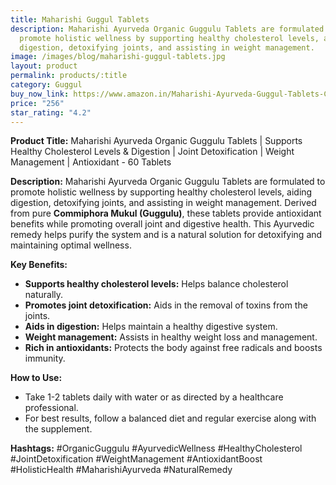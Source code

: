 ```yaml
---
title: Maharishi Guggul Tablets
description: Maharishi Ayurveda Organic Guggulu Tablets are formulated to
  promote holistic wellness by supporting healthy cholesterol levels, aiding
  digestion, detoxifying joints, and assisting in weight management.
image: /images/blog/maharishi-guggul-tablets.jpg
layout: product
permalink: products/:title
category: Guggul
buy_now_link: https://www.amazon.in/Maharishi-Ayurveda-Guggul-Tablets-Cholesterol-Detoxification/dp/B09X74BZK7/ref=sr_1_12?crid=274T8B0U72I18&tag=ayushmonk-21
price: "256"
star_rating: "4.2"
---
```

**Product Title:**
Maharishi Ayurveda Organic Guggulu Tablets | Supports Healthy Cholesterol Levels & Digestion | Joint Detoxification | Weight Management | Antioxidant - 60 Tablets

**Description:**
Maharishi Ayurveda Organic Guggulu Tablets are formulated to promote holistic wellness by supporting healthy cholesterol levels, aiding digestion, detoxifying joints, and assisting in weight management. Derived from pure **Commiphora Mukul (Guggulu)**, these tablets provide antioxidant benefits while promoting overall joint and digestive health. This Ayurvedic remedy helps purify the system and is a natural solution for detoxifying and maintaining optimal wellness.

**Key Benefits:**
- **Supports healthy cholesterol levels:** Helps balance cholesterol naturally.
- **Promotes joint detoxification:** Aids in the removal of toxins from the joints.
- **Aids in digestion:** Helps maintain a healthy digestive system.
- **Weight management:** Assists in healthy weight loss and management.
- **Rich in antioxidants:** Protects the body against free radicals and boosts immunity.

**How to Use:**
- Take 1-2 tablets daily with water or as directed by a healthcare professional.
- For best results, follow a balanced diet and regular exercise along with the supplement.

**Hashtags:**
#OrganicGuggulu #AyurvedicWellness #HealthyCholesterol #JointDetoxification #WeightManagement #AntioxidantBoost #HolisticHealth #MaharishiAyurveda #NaturalRemedy
